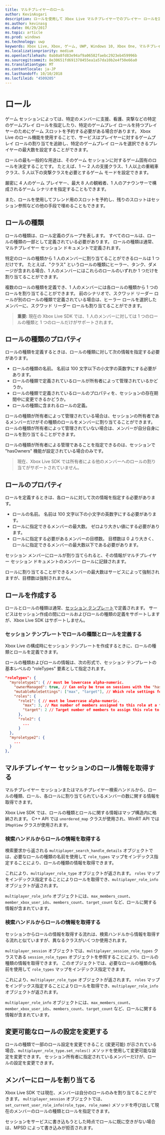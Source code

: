 ```yaml
---
title: マルチプレイヤーのロール
author: KevinAsgari
description: ロールを使用して Xbox Live マルチプレイヤーでのプレイヤー ロールを定義する方法について説明します。
ms.author: kevinasg
ms.date: 06/29/2017
ms.topic: article
ms.prod: windows
ms.technology: uwp
keywords: Xbox Live, Xbox, ゲーム, UWP, Windows 10, Xbox One, マルチプレイヤー, ロール
ms.localizationpriority: medium
ms.openlocfilehash: 0ab0a8fd83e94af9a06582faebc2923eb459996b
ms.sourcegitcommit: 8e30651fd691378455ea1a57da10b2e4f50e66a0
ms.translationtype: MT
ms.contentlocale: ja-JP
ms.lasthandoff: 10/10/2018
ms.locfileid: "4509205"
---
```

# <a name="roles"></a>ロール

ゲーム セッションによっては、特定のメンバーに支援、看護、突撃などの特定のゲームプレイ ロールを指定したり、特定のゲームプレイ ロールを持つプレイヤーのためにゲーム スロットを予約する必要がある場合があります。 Xbox Live のロール機能を使用することで、サービスはプレイヤーに対するゲームプレイ ロールの割り当てを追跡し、特定のゲームプレイ ロールを選択できるプレイヤーの最大数を設定することができます。

ロールの最も一般的な用途は、そのゲーム セッションに対するゲーム固有のロールを決定することです。 たとえば、1 ～ 2 人の支援クラス、1 人以上の重戦車クラス、5 人以下の突撃クラスを必要とするゲーム モードを設定できます。

厳密に 4 人のゲーム プレイヤー、最大 8 人の観戦者、1 人のアナウンサーで構成されるゲーム シナリオを指定することもできます。

また、ロールを使用してフレンド用のスロットを予約し、残りのスロットはセッション参照などの他の手段で埋めることもできます。

## <a name="role-types"></a>ロールの種類

ロールの種類は、ロール定義のグループを表します。 すべてのロールは、ロールの種類の一部として定義されている必要があります。 ロールの種類は通常、マルチプレイヤー セッション ドキュメントで定義されます。

特定のロールの種類から 1 人のメンバーに割り当てることができるロールは 1 つだけです。 たとえば、"クラス" というロールの種類にヒーラー、タンク、ダメージが含まれる場合、1 人のメンバーにはこれらのロールのいずれか 1 つだけを割り当てることができます。

複数のロールの種類を定義でき、1 人のメンバーには各ロールの種類から 1 つのロールを割り当てることができます。 前のシナリオで、スクワッド リーダー ロールが別のロールの種類で定義されている場合は、ヒーラー ロールを選択したメンバーに、スクワッド リーダー ロールも割り当てることができます。

> **重要:** 現在の Xbox Live SDK では、1 人のメンバーに対しては 1 つのロールの種類と 1 つのロールだけがサポートされます。

## <a name="role-type-properties"></a>ロールの種類のプロパティ

ロールの種類を定義するときは、ロールの種類に対して次の情報を指定する必要があります。

* ロールの種類の名前。 名前は 100 文字以下の小文字の英数字にする必要があります。
* ロールの種類で定義されているロールが所有者によって管理されているかどうか。
* ロールの種類で定義されているロールのプロパティを、セッションの存在期間中に変更できるかどうか。
* ロールの種類に含まれるロールの定義。

ロールの種類が所有者によって管理されている場合は、セッションの所有者であるメンバーだけがその種類のロールをメンバーに割り当てることができます。 ロールの種類が所有者によって管理されていない場合は、メンバーが自分自身にロールを割り当てることができます。

ロールの種類が所有者による管理であることを指定できるのは、セッションで "hasOwners" 機能が設定されている場合のみです。

> 現在、Xbox Live SDK では所有者による他のメンバーへのロールの割り当てがサポートされていません。

## <a name="role-properties"></a>ロールのプロパティ

ロールを定義するときは、各ロールに対して次の情報を指定する必要があります。

* ロールの名前。 名前は 100 文字以下の小文字の英数字にする必要があります。
* ロールに指定できるメンバーの最大数。 ゼロより大きい値にする必要があります。
* ロールに指定する必要があるメンバーの目標数。 目標数は 0 より大きく、ロールに指定できるメンバーの最大数以下である必要があります。

セッション メンバーにロールが割り当てられると、その情報がマルチプレイヤー セッション ドキュメントのメンバー ロールに記録されます。

ロールに割り当てることができるメンバーの最大数はサービスによって強制されますが、目標数は強制されません。

## <a name="create-roles"></a>ロールを作成する

ロールとロールの種類は通常、[セッション テンプレート](service-configuration/session-templates.md)で定義されます。 サービスはセッション作成の間にロールおよびロールの種類の定義をサポートしますが、Xbox Live SDK はサポートしません。

### <a name="define-role-types-and-roles-in-a-session-template"></a>セッション テンプレートでロールの種類とロールを定義する

Xbox Live の構成時にセッション テンプレートを作成するときに、ロールの種類とロールを定義できます。

ロールの種類およびロールの情報は、次の形式で、セッション テンプレートの基本レベルの "roleTypes" 要素として指定されます。

```json
"roleTypes": {
  "myroletype1": { // must be lowercase alpha-numeric.
    "ownerManaged": true, // Can only be true on sessions with the "hasOwners" capability set. If true, only the owner of the session can assign this role to members.
    "mutableRoleSettings": ["max", "target"], // Which role settings for roles in this role type can be modified throughout the life of the session. Exclude role settings to lock them.
    "roles": {
      "role1": { // must be lowercase alpha-numeric.
        "max": 3, // Max number of members assigned to this role at a time, enforced by MPSD.
        "target": 2 // Target number of members to assign this role to. Like max, but not enforced (can be exceeded).
      },
      "role2": {
        ...
      }
  },
  "myroletype2": {
    ...
  }
},
```

## <a name="retrieve-role-information-for-a-multiplayer-session"></a>マルチプレイヤー セッションのロール情報を取得する

マルチプレイヤー セッションまたはマルチプレイヤー検索ハンドルから、ロールの種類、ロール、各ロールに割り当てられているメンバーの数に関する情報を取得できます。

Xbox Live SDK では、ロールの種類とロールに関する情報はマップ構造内に格納されます。 C++ API では `unordered_map` クラスが使用され、WinRT API では `IMapView` クラスが使用されます。

### <a name="get-the-role-information-from-a-search-handle"></a>検索ハンドルからロールの情報を取得する

検索要求から返される `multiplayer_search_handle_details` オブジェクトでは、必要なロールの種類の名前を使用して `role_types` マップをインデックス指定することにより、ロールの種類の情報を取得できます。

これにより、`multiplayer_role_type` オブジェクトが返されます。 `roles` マップをインデックス指定することによりロールを取得でき、`multiplayer_role_info` オブジェクトが返されます。

`multiplayer_role_info` オブジェクトには、`max_members_count`、`member_xbox_user_ids`、`members_count`、`target_count` など、ロールに関する情報が含まれています。

### <a name="get-the-role-information-from-a-search-handle"></a>検索ハンドルからロールの情報を取得する

セッションからロールの情報を取得する流れは、検索ハンドルから情報を取得する流れと似ていますが、異なるクラスがいくつか使用されます。

`multiplayer_session` オブジェクトでは、`multiplayer_session_role_types` クラスである `session_role_types` オブジェクトを参照することにより、ロールの種類の情報を取得できます。 このオブジェクトでは、必要なロールの種類の名前を使用して `role_types` マップをインデックス指定できます。

これにより、`multiplayer_role_type` オブジェクトが返されます。 `roles` マップをインデックス指定することによりロールを取得でき、`multiplayer_role_info` オブジェクトが返されます。

`multiplayer_role_info` オブジェクトには、`max_members_count`、`member_xbox_user_ids`、`members_count`、`target_count` など、ロールに関する情報が含まれています。

## <a name="change-mutable-role-settings"></a>変更可能なロールの設定を変更する

ロールの種類で一部のロール設定を変更できること (変更可能) が示されている場合、`multiplayer_role_type.set_roles()` メソッドを使用して変更可能な設定を変更できます。 セッション所有者に指定されているメンバーだけが、ロールの設定を変更できます。

## <a name="assign-a-role-to-a-member"></a>メンバーにロールを割り当てる

Xbox Live SDK では現在、メンバーは自分のロールのみを割り当てることができます。 `multiplayer_session` オブジェクトでは、`set_current_user_role_info(role_type, role_name)` メソッドを呼び出して現在のメンバーのロールの種類とロールを指定できます。

セッションをサービスに書き込もうとした時点でロールに既に空きがない場合は、MPSD によって書き込みが拒否されます。
